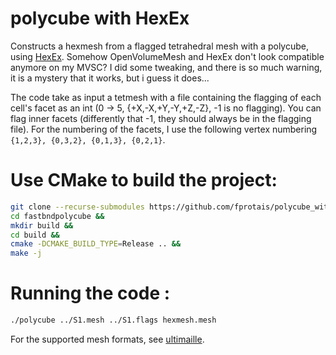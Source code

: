 # polycube with HexEx

Constructs a hexmesh from a flagged tetrahedral mesh with a polycube, using [HexEx](https://gitlab.vci.rwth-aachen.de:9000/HexEx/libHexEx). Somehow OpenVolumeMesh and HexEx don't look compatible anymore on my MVSC? I did some tweaking, and there is so much warning, it is a mystery that it works, but i guess it does...

The code take as input a tetmesh with a file containing the flagging of each cell's facet as an int (0 -> 5, {+X,-X,+Y,-Y,+Z,-Z}, -1 is no flagging). You can flag inner facets (differently that -1, they should always be in the flagging file). For the numbering of the facets, I use the following vertex numbering `{1,2,3}, {0,3,2}, {0,1,3}, {0,2,1}`.

# Use CMake to build the project:
```sh
git clone --recurse-submodules https://github.com/fprotais/polycube_withHexEx &&
cd fastbndpolycube &&
mkdir build &&
cd build &&
cmake -DCMAKE_BUILD_TYPE=Release .. &&
make -j 
```

# Running the code :

```sh
./polycube ../S1.mesh ../S1.flags hexmesh.mesh
```
For the supported mesh formats, see [ultimaille](https://github.com/ssloy/ultimaille). 
